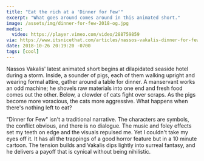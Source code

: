 ```yaml
---
title: "Eat the rich at a 'Dinner for Few'"
excerpt: "What goes around comes around in this animated short."
image: /assets/img/dinner-for-few-2018-og.jpg
media:
  video: https://player.vimeo.com/video/288759859
via: https://www.itsnicethat.com/articles/nassos-vakalis-dinner-for-few-animation-190918
date: 2018-10-26 20:19:20 -0700
tags: [cool]
---
```


Nassos Vakalis' latest animated short begins at dilapidated seaside hotel during a storm. Inside, a sounder of pigs, each of them walking upright and wearing formal attire, gather around a table for dinner. A manservant works an odd machine; he shovels raw materials into one end and fresh food comes out the other. Below, a clowder of cats fight over scraps. As the pigs become more voracious, the cats more aggressive. What happens when there's nothing left to eat?

"Dinner for Few" isn't a traditional narrative. The characters are symbols, the conflict obvious, and there is no dialogue. The music and foley effects set my teeth on edge and the visuals repulsed me. Yet I couldn't take my eyes off it. It has all the trappings of a good horror feature but in a 10 minute cartoon. The tension builds and Vakalis dips lightly into surreal fantasy, and he delivers a payoff that is cynical without being nihilistic.
